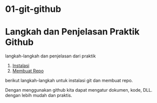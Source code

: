 # 01-git-github
# Langkah dan Penjelasan Praktik Github
langkah-langkah dan penjelasan dari praktik

1. [Instalasi](https://github.com/Yoga723/01-git-github/blob/main/Instalasi%20git)
2. [Membuat Repo](https://github.com/Yoga723/01-git-github/blob/main/Membuat-Repo.md)

berikut langkah-langkah untuk instalasi git dan membuat repo.

Dengan menggunakan github kita dapat mengatur dokumen, kode, DLL. dengan lebih mudah dan praktis.  

